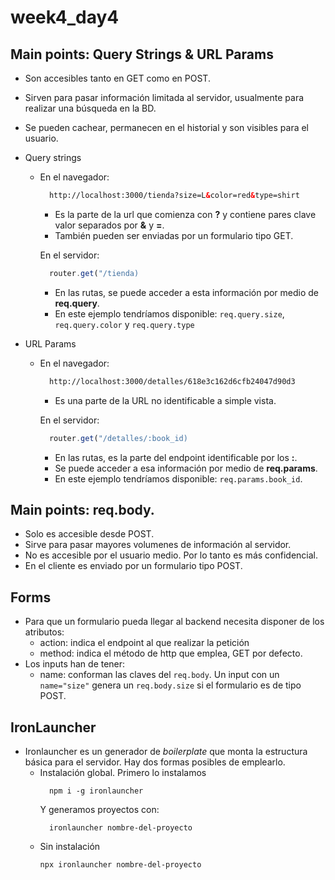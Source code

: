 # week4_day4

## Main points: Query Strings & URL Params 

- Son accesibles tanto en GET como en POST.
- Sirven para pasar información limitada al servidor, usualmente para realizar una búsqueda en la BD.
- Se pueden cachear, permanecen en el historial y son visibles para el usuario.

- Query strings
  - En el navegador:
    ```html
      http://localhost:3000/tienda?size=L&color=red&type=shirt 
    ```
    - Es la parte de la url que comienza con **?** y contiene pares clave valor separados por **&** y **=**. 
    - También pueden ser enviadas por un formulario tipo GET.

    En el servidor:
    ```js
      router.get("/tienda)
    ```
    - En las rutas, se puede acceder a esta información por medio de **req.query**. 
    - En este ejemplo tendríamos disponible: ```req.query.size```, ```req.query.color``` y ```req.query.type```


- URL Params
  - En el navegador:
    ```html
      http://localhost:3000/detalles/618e3c162d6cfb24047d90d3 
    ```
    - Es una parte de la URL no identificable a simple vista. 

    En el servidor:
    ```js
      router.get("/detalles/:book_id)
    ```
    - En las rutas, es la parte del endpoint identificable por los **:**. 
    - Se puede acceder a esa información por medio de **req.params**.
    - En este ejemplo tendríamos disponible: ```req.params.book_id```.

  
  
## Main points: req.body.

- Solo es accesible desde POST.
- Sirve para pasar mayores volumenes de información al servidor.
- No es accesible por el usuario medio. Por lo tanto es más confidencial.
- En el cliente es enviado por un formulario tipo POST.

## Forms

- Para que un formulario pueda llegar al backend necesita disponer de los atributos:
  - action: indica el endpoint al que realizar la petición
  - method: indica el método de http que emplea, GET por defecto. 
- Los inputs han de tener:
  - name: conforman las claves del `req.body`. Un input con un `name="size"` genera un `req.body.size` si el formulario es de tipo POST.

## IronLauncher

- Ironlauncher es un generador de *boilerplate* que monta la estructura básica para el servidor. Hay dos formas posibles de emplearlo.
  - Instalación global.
    Primero lo instalamos
    ```
      npm i -g ironlauncher
    ```
    Y generamos proyectos con:
    ```
      ironlauncher nombre-del-proyecto
    ```
  - Sin instalación
    ```
    npx ironlauncher nombre-del-proyecto
    ```
